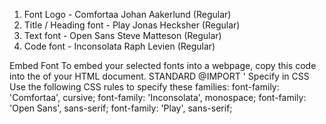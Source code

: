1. Font Logo -  Comfortaa Johan Aakerlund (Regular)
2. Title / Heading font - Play Jonas Hecksher (Regular)
3. Text font - Open Sans Steve Matteson (Regular)
4. Code font - Inconsolata Raph Levien (Regular)

Embed Font
To embed your selected fonts into a webpage, copy this code into the <head> of your HTML document.
STANDARD @IMPORT
'<link href="https://fonts.googleapis.com/css?family=Comfortaa|Inconsolata|Open+Sans|Play" rel="stylesheet">
Specify in CSS
Use the following CSS rules to specify these families:
    font-family: 'Comfortaa', cursive;
    font-family: 'Inconsolata', monospace;
    font-family: 'Open Sans', sans-serif;
    font-family: 'Play', sans-serif;
